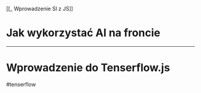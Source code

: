 [[_ Wprowadzenie SI z JS]]

# Jak wykorzystać AI na froncie













----
# Wprowadzenie do Tenserflow.js
#tenserflow 



















